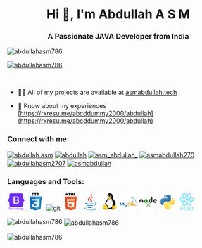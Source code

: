 <h1 align="center">Hi 👋, I'm Abdullah A S M</h1>
<h3 align="center">A Passionate JAVA Developer from India</h3>

<p align="left"> <img src="https://komarev.com/ghpvc/?username=abdullahasm786&label=Profile%20views&color=0e75b6&style=flat" alt="abdullahasm786" /> </p>

<p align="left"> <a href="https://github.com/ryo-ma/github-profile-trophy"><img src="https://github-profile-trophy.vercel.app/?username=abdullahasm786" alt="abdullahasm786" /></a> </p>

<p align="left"> <a href="https://twitter.com/" target="blank"><img src="https://img.shields.io/twitter/follow/?logo=twitter&style=for-the-badge" alt="" /></a> </p>

- 👨‍💻 All of my projects are available at [asmabdullah.tech](asmabdullah.tech)

- 📄 Know about my experiences [https://rxresu.me/abcddummy2000/abdullah](https://rxresu.me/abcddummy2000/abdullah)

<h3 align="left">Connect with me:</h3>
<p align="left">
<a href="https://linkedin.com/in/abdullah asm" target="blank"><img align="center" src="https://raw.githubusercontent.com/rahuldkjain/github-profile-readme-generator/master/src/images/icons/Social/linked-in-alt.svg" alt="abdullah asm" height="30" width="40" /></a>
<a href="https://fb.com/abdullah" target="blank"><img align="center" src="https://raw.githubusercontent.com/rahuldkjain/github-profile-readme-generator/master/src/images/icons/Social/facebook.svg" alt="abdullah" height="30" width="40" /></a>
<a href="https://instagram.com/asm_abdullah_" target="blank"><img align="center" src="https://raw.githubusercontent.com/rahuldkjain/github-profile-readme-generator/master/src/images/icons/Social/instagram.svg" alt="asm_abdullah_" height="30" width="40" /></a>
<a href="https://www.codechef.com/users/asmabdullah270" target="blank"><img align="center" src="https://cdn.jsdelivr.net/npm/simple-icons@3.1.0/icons/codechef.svg" alt="asmabdullah270" height="30" width="40" /></a>
<a href="https://www.hackerrank.com/abdullahasm2707" target="blank"><img align="center" src="https://raw.githubusercontent.com/rahuldkjain/github-profile-readme-generator/master/src/images/icons/Social/hackerrank.svg" alt="abdullahasm2707" height="30" width="40" /></a>
<a href="https://www.leetcode.com/asmabdullah" target="blank"><img align="center" src="https://raw.githubusercontent.com/rahuldkjain/github-profile-readme-generator/master/src/images/icons/Social/leet-code.svg" alt="asmabdullah" height="30" width="40" /></a>
</p>

<h3 align="left">Languages and Tools:</h3>
<p align="left"> <a href="https://getbootstrap.com" target="_blank" rel="noreferrer"> <img src="https://raw.githubusercontent.com/devicons/devicon/master/icons/bootstrap/bootstrap-plain-wordmark.svg" alt="bootstrap" width="40" height="40"/> </a> <a href="https://www.w3schools.com/css/" target="_blank" rel="noreferrer"> <img src="https://raw.githubusercontent.com/devicons/devicon/master/icons/css3/css3-original-wordmark.svg" alt="css3" width="40" height="40"/> </a> <a href="https://git-scm.com/" target="_blank" rel="noreferrer"> <img src="https://www.vectorlogo.zone/logos/git-scm/git-scm-icon.svg" alt="git" width="40" height="40"/> </a> <a href="https://www.w3.org/html/" target="_blank" rel="noreferrer"> <img src="https://raw.githubusercontent.com/devicons/devicon/master/icons/html5/html5-original-wordmark.svg" alt="html5" width="40" height="40"/> </a> <a href="https://www.java.com" target="_blank" rel="noreferrer"> <img src="https://raw.githubusercontent.com/devicons/devicon/master/icons/java/java-original.svg" alt="java" width="40" height="40"/> </a> <a href="https://www.linux.org/" target="_blank" rel="noreferrer"> <img src="https://raw.githubusercontent.com/devicons/devicon/master/icons/linux/linux-original.svg" alt="linux" width="40" height="40"/> </a> <a href="https://www.mysql.com/" target="_blank" rel="noreferrer"> <img src="https://raw.githubusercontent.com/devicons/devicon/master/icons/mysql/mysql-original-wordmark.svg" alt="mysql" width="40" height="40"/> </a> <a href="https://nodejs.org" target="_blank" rel="noreferrer"> <img src="https://raw.githubusercontent.com/devicons/devicon/master/icons/nodejs/nodejs-original-wordmark.svg" alt="nodejs" width="40" height="40"/> </a> <a href="https://www.python.org" target="_blank" rel="noreferrer"> <img src="https://raw.githubusercontent.com/devicons/devicon/master/icons/python/python-original.svg" alt="python" width="40" height="40"/> </a> <a href="https://reactjs.org/" target="_blank" rel="noreferrer"> <img src="https://raw.githubusercontent.com/devicons/devicon/master/icons/react/react-original-wordmark.svg" alt="react" width="40" height="40"/> </a> </p>

<p><img align="left" src="https://github-readme-stats.vercel.app/api/top-langs?username=abdullahasm786&show_icons=true&locale=en&layout=compact" alt="abdullahasm786" /></p>

<p>&nbsp;<img align="center" src="https://github-readme-stats.vercel.app/api?username=abdullahasm786&show_icons=true&locale=en" alt="abdullahasm786" /></p>

<p><img align="center" src="https://github-readme-streak-stats.herokuapp.com/?user=abdullahasm786&" alt="abdullahasm786" /></p>
